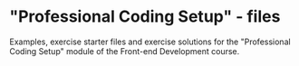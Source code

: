 # "Professional Coding Setup" - files

Examples, exercise starter files and exercise solutions for the "Professional
Coding Setup" module of the Front-end Development course.
